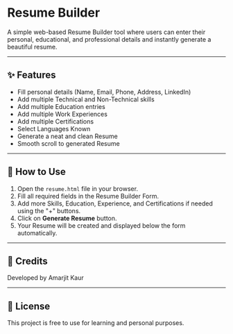 # Resume Builder

A simple web-based Resume Builder tool where users can enter their personal, educational, and professional details and instantly generate a beautiful resume.

---

## ✨ Features
- Fill personal details (Name, Email, Phone, Address, LinkedIn)
- Add multiple Technical and Non-Technical skills
- Add multiple Education entries
- Add multiple Work Experiences
- Add multiple Certifications
- Select Languages Known
- Generate a neat and clean Resume
- Smooth scroll to generated Resume

---

## 🚀 How to Use
1. Open the `resume.html` file in your browser.
2. Fill all required fields in the Resume Builder Form.
3. Add more Skills, Education, Experience, and Certifications if needed using the "+" buttons.
4. Click on **Generate Resume** button.
5. Your Resume will be created and displayed below the form automatically.

---
## 🙌 Credits
Developed by Amarjit Kaur

---

## 📃 License
This project is free to use for learning and personal purposes.
